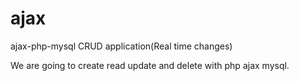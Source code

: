 # ajax
ajax-php-mysql  CRUD application(Real time changes)

We are going to create read update and delete with php ajax mysql.